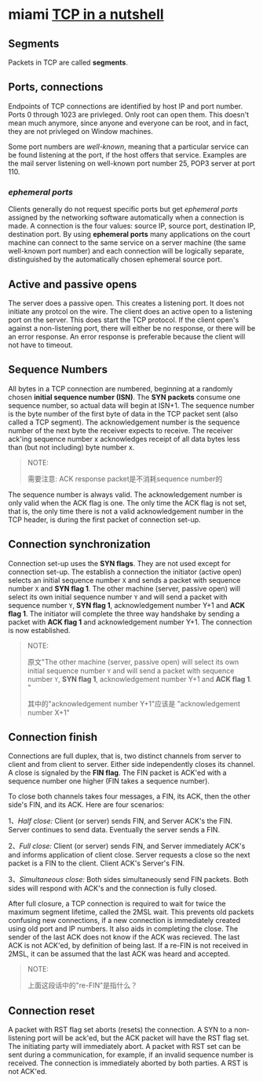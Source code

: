 # miami [TCP in a nutshell](https://www.cs.miami.edu/home/burt/learning/Csc524.032/notes/tcp_nutshell.html)

## Segments

Packets in TCP are called **segments**.

## Ports, connections

Endpoints of TCP connections are identified by host IP and port number. Ports 0 through 1023 are privleged. Only root can open them. This doesn't mean much anymore, since anyone and everyone can be root, and in fact, they are not privleged on Window machines.

Some port numbers are *well-known*, meaning that a particular service can be found listening at the port, if the host offers that service. Examples are the mail server listening on well-known port number 25, POP3 server at port 110.

### *ephemeral ports*

Clients generally do not request specific ports but get *ephemeral ports* assigned by the networking software automatically when a connection is made.  A connection is the four values: source IP, source port, destination IP, destination port. By using **ephemeral ports** many applications on the court machine can connect to the same service on a server machine (the same well-known port number) and each connection will be logically separate, distinguished by the automatically chosen ephemeral source port.

## Active and passive opens

The server does a passive open. This creates a listening port. It does not initiate any protcol on the wire. The client does an active open to a listening port on the server. This does start the TCP protocol. If the client open's against a non-listening port, there will either be no response, or there will be an error response. An error response is preferable because the client will not have to timeout.

## Sequence Numbers

All bytes in a TCP connection are numbered, beginning at a randomly chosen **initial sequence number (ISN)**. The **SYN packets** consume one sequence number, so actual data will begin at ISN+1. The sequence number is the byte number of the first byte of data in the TCP packet sent (also called a TCP segment). The acknowledgement number is the sequence number of the next byte the receiver expects to receive. The receiver ack'ing sequence number x acknowledges receipt of all data bytes less than (but not including) byte number x.

> NOTE: 
>
> 需要注意: ACK response packet是不消耗sequence number的

The sequence number is always valid. The acknowledgement number is only valid when the ACK flag is one. The only time the ACK flag is not set, that is, the only time there is not a valid acknowledgement number in the TCP header, is during the first packet of connection set-up.

## Connection synchronization

Connection set-up uses the **SYN flags**. They are not used except for connection set-up. The establish a connection the initiator (active open) selects an initial sequence number `X` and sends a packet with sequence number `X` and **SYN flag 1**. The other machine (server, passive open) will select its own initial sequence number `Y` and will send a packet with sequence number `Y`, **SYN flag 1**, acknowledgement number Y+1 and **ACK flag 1**. The initiator will complete the three way handshake by sending a packet with **ACK flag 1** and acknowledgement number Y+1. The connection is now established.

> NOTE: 
>
> 原文"The other machine (server, passive open) will select its own initial sequence number `Y` and will send a packet with sequence number `Y`, **SYN flag 1**, acknowledgement number Y+1 and **ACK flag 1**. "
>
> 其中的"acknowledgement number Y+1"应该是 "acknowledgement number X+1"

## Connection finish

Connections are full duplex, that is, two distinct channels from server to client and from client to server. Either side independently closes its channel. A close is signaled by the **FIN flag**. The FIN packet is ACK'ed with a sequence number one higher (FIN takes a sequence number).

To close both channels takes four messages, a FIN, its ACK, then the other side's FIN, and its ACK. Here are four scenarios:

1、*Half close:* Client (or server) sends FIN, and Server ACK's the FIN. Server continues to send data. Eventually the server sends a FIN.

2、*Full close:* Client (or server) sends FIN, and Server immediately ACK's and informs application of client close. Server requests a close so the next packet is a FIN to the client. Client ACK's Server's FIN.

3、*Simultaneous close:* Both sides simultaneously send FIN packets. Both sides will respond with ACK's and the connection is fully closed.

After full closure, a TCP connection is required to wait for twice the maximum segment lifetime, called the 2MSL wait. This prevents old packets confusing new connections, if a new connection is immediately created using old port and IP numbers. It also aids in completing the close. The sender of the last ACK does not know if the ACK was recieved. The last ACK is not ACK'ed, by definition of being last. If a re-FIN is not received in 2MSL, it can be assumed that the last ACK was heard and accepted.

> NOTE: 
>
> 上面这段话中的"re-FIN"是指什么？

## Connection reset

A packet with RST flag set aborts (resets) the connection. A SYN to a non-listening port will be ack'ed, but the ACK packet will have the RST flag set. The initiating party will immediately abort. A packet with RST set can be sent during a communication, for example, if an invalid sequence number is received. The connection is immediately aborted by both parties. A RST is not ACK'ed.